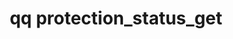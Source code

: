 ---
category: protection
command: protection_status_get
keywords: qq, qq_cli, protection_status_get
optional_options: []
permalink: /qq-cli-command-guide/protection/protection_status_get.html
positional_options: []
sidebar: qq_cli_command_reference_sidebar
summary: This section explains how to use the <code>qq protection_status_get</code>
  command.
synopsis: Get cluster protection status
title: qq protection_status_get
usage: qq protection_status_get [-h]
zendesk_source: qq CLI Command Guide

---